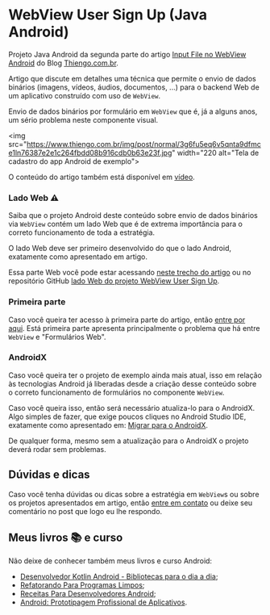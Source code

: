 # WebView User Sign Up (Java Android)

Projeto Java Android da segunda parte do artigo [Input File no WebView Android](https://www.thiengo.com.br/input-file-no-webview-android#title-6) do Blog [Thiengo.com.br](https://www.thiengo.com.br).

Artigo que discute em detalhes uma técnica que permite o envio de dados binários (imagens, vídeos, áudios, documentos, ...) para o backend Web de um aplicativo construído com uso de `WebView`.

Envio de dados binários por formulário em `WebView` que é, já a alguns anos, um sério problema neste componente visual.

<img src="https://www.thiengo.com.br/img/post/normal/3g6fu5eq6v5qnta9dfmce1ln76387e2e1c264fbdd08b916cdb0b63e23f.jpg" width="220 alt="Tela de cadastro do app Android de exemplo">

O conteúdo do artigo também está disponível em [vídeo](https://www.thiengo.com.br/input-file-no-webview-android#title-17).

### Lado Web ⚠

Saiba que o projeto Android deste conteúdo sobre envio de dados binários via `WebView` contém um lado Web que é de extrema importância para o correto funcionamento de toda a estratégia.

O lado Web deve ser primeiro desenvolvido do que o lado Android, exatamente como apresentado em artigo.

Essa parte Web você pode estar acessando [neste trecho do artigo](https://www.thiengo.com.br/input-file-no-webview-android#title-3) ou no repositório GitHub [lado Web do projeto WebView User Sign Up](https://github.com/viniciusthiengo/webview-user-signup-web).

### Primeira parte

Caso você queira ter acesso à primeira parte do artigo, então [entre por aqui](https://www.thiengo.com.br/input-file-no-webview-android#title-1). Está primeira parte apresenta principalmente o problema que há entre `WebView` e "Formulários Web".

### AndroidX

Caso você queira ter o projeto de exemplo ainda mais atual, isso em relação às tecnologias Android já liberadas desde a criação desse conteúdo sobre o correto funcionamento de formulários no componente `WebView`.

Caso você queira isso, então será necessário atualiza-lo para o AndroidX. Algo simples de fazer, que exige poucos cliques no Android Studio IDE, exatamente como apresentado em: [Migrar para o AndroidX](https://developer.android.com/jetpack/androidx/migrate?hl=pt-br).

De qualquer forma, mesmo sem a atualização para o AndroidX o projeto deverá rodar sem problemas.

## Dúvidas e dicas

Caso você tenha dúvidas ou dicas sobre a estratégia em `WebView`s ou sobre os projetos apresentados em artigo, então [entre em contato](https://www.thiengo.com.br/contato) ou deixe seu comentário no post que logo eu lhe respondo.

## Meus livros 📚 e curso

Não deixe de conhecer também meus livros e curso Android:

- [Desenvolvedor Kotlin Android - Bibliotecas para o dia a dia](https://www.thiengo.com.br/livro-desenvolvedor-kotlin-android);
- [Refatorando Para Programas Limpos](https://www.thiengo.com.br/livro-refatorando-para-programas-limpos);
- [Receitas Para Desenvolvedores Android](https://www.thiengo.com.br/livro-receitas-para-desenvolvedores-android);
- [Android: Prototipagem Profissional de Aplicativos](https://www.udemy.com/course/android-prototipagem-profissional-de-aplicativos/?locale=pt_BR&persist_locale=).

